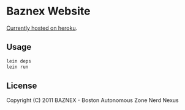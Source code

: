 # Baznex Website

[Currently hosted on heroku](http://baznex.herokuapp.com/).

## Usage

```bash
lein deps
lein run
```

## License

Copyright (C) 2011 BAZNEX - Boston Autonomous Zone Nerd Nexus

